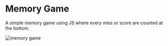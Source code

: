 # Memory Game
 A simple memory game using JS where every miss or score are counted at the bottom.


![memory game](https://user-images.githubusercontent.com/66093149/121387955-fdeb1a80-c942-11eb-814b-0fa7b030d72e.png)

